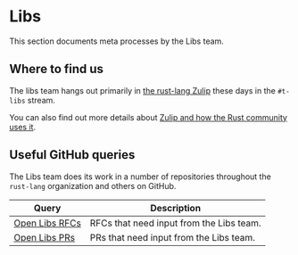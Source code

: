 # Libs

This section documents meta processes by the Libs team.

## Where to find us

The libs team hangs out primarily in [the rust-lang Zulip](https://rust-lang.zulipchat.com/) these days in the `#t-libs` stream.

You can also find out more details about [Zulip and how the Rust community uses it](../../chat/zulip.html).

## Useful GitHub queries

The Libs team does its work in a number of repositories throughout the `rust-lang` organization and others on GitHub.

| Query | Description |
|----------|------ |
| [Open Libs RFCs](https://github.com/rust-lang/rfcs/pulls?q=is%3Apr+is%3Aopen+label%3AT-libs) | RFCs that need input from the Libs team. |
| [Open Libs PRs](https://github.com/rust-lang/rust/pulls?q=is%3Apr+is%3Aopen+label%3AT-libs) | PRs that need input from the Libs team. |
